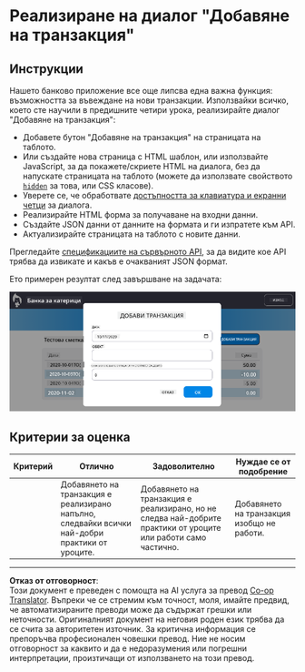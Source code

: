 <!--
CO_OP_TRANSLATOR_METADATA:
{
  "original_hash": "f23a868536c07da991b1d4e773161e25",
  "translation_date": "2025-08-27T23:06:37+00:00",
  "source_file": "7-bank-project/4-state-management/assignment.md",
  "language_code": "bg"
}
-->
# Реализиране на диалог "Добавяне на транзакция"

## Инструкции

Нашето банково приложение все още липсва една важна функция: възможността за въвеждане на нови транзакции. 
Използвайки всичко, което сте научили в предишните четири урока, реализирайте диалог "Добавяне на транзакция":

- Добавете бутон "Добавяне на транзакция" на страницата на таблото.
- Или създайте нова страница с HTML шаблон, или използвайте JavaScript, за да покажете/скриете HTML на диалога, без да напускате страницата на таблото (можете да използвате свойството [`hidden`](https://developer.mozilla.org/docs/Web/HTML/Global_attributes/hidden) за това, или CSS класове).
- Уверете се, че обработвате [достъпността за клавиатура и екранни четци](https://developer.paciellogroup.com/blog/2018/06/the-current-state-of-modal-dialog-accessibility/) за диалога.
- Реализирайте HTML форма за получаване на входни данни.
- Създайте JSON данни от данните на формата и ги изпратете към API.
- Актуализирайте страницата на таблото с новите данни.

Прегледайте [спецификациите на сървърното API](../api/README.md), за да видите кое API трябва да извикате и какъв е очакваният JSON формат.

Ето примерен резултат след завършване на задачата:

![Снимка на екрана, показваща примерен диалог "Добавяне на транзакция"](../../../../translated_images/dialog.93bba104afeb79f12f65ebf8f521c5d64e179c40b791c49c242cf15f7e7fab15.bg.png)

## Критерии за оценка

| Критерий | Отлично                                                                                          | Задоволително                                                                                                         | Нуждае се от подобрение                     |
| -------- | ------------------------------------------------------------------------------------------------ | --------------------------------------------------------------------------------------------------------------------- | ------------------------------------------- |
|          | Добавянето на транзакция е реализирано напълно, следвайки всички най-добри практики от уроците.   | Добавянето на транзакция е реализирано, но не следва най-добрите практики от уроците или работи само частично.         | Добавянето на транзакция изобщо не работи.  |

---

**Отказ от отговорност**:  
Този документ е преведен с помощта на AI услуга за превод [Co-op Translator](https://github.com/Azure/co-op-translator). Въпреки че се стремим към точност, моля, имайте предвид, че автоматизираните преводи може да съдържат грешки или неточности. Оригиналният документ на неговия роден език трябва да се счита за авторитетен източник. За критична информация се препоръчва професионален човешки превод. Ние не носим отговорност за каквито и да е недоразумения или погрешни интерпретации, произтичащи от използването на този превод.